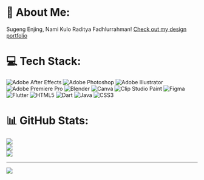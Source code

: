 # 💫 About Me:
Sugeng Enjing, Nami Kulo Raditya Fadhlurrahman!
<a href="https://drive.google.com/file/d/1-f91H77uKw1X9dtMeECYP5V3-nZhu3Zh/view?usp=sharing" target="_blank">
            Check out my design portfolio
        </a>
<br>

# 💻 Tech Stack:
![Adobe After Effects](https://img.shields.io/badge/Adobe%20After%20Effects-9999FF.svg?style=for-the-badge&logo=Adobe%20After%20Effects&logoColor=white) ![Adobe Photoshop](https://img.shields.io/badge/adobe%20photoshop-%2331A8FF.svg?style=for-the-badge&logo=adobe%20photoshop&logoColor=white) ![Adobe Illustrator](https://img.shields.io/badge/adobe%20illustrator-%23FF9A00.svg?style=for-the-badge&logo=adobe%20illustrator&logoColor=white) ![Adobe Premiere Pro](https://img.shields.io/badge/Adobe%20Premiere%20Pro-9999FF.svg?style=for-the-badge&logo=Adobe%20Premiere%20Pro&logoColor=white) ![Blender](https://img.shields.io/badge/blender-%23F5792A.svg?style=for-the-badge&logo=blender&logoColor=white) ![Canva](https://img.shields.io/badge/Canva-%2300C4CC.svg?style=for-the-badge&logo=Canva&logoColor=white) ![Clip Studio Paint](https://img.shields.io/badge/ClipStudioPaint-%23CFD3D3.svg?style=for-the-badge&logo=ClipStudioPaint&logoColor=white) ![Figma](https://img.shields.io/badge/figma-%23F24E1E.svg?style=for-the-badge&logo=figma&logoColor=white) ![Flutter](https://img.shields.io/badge/Flutter-%2302569B.svg?style=for-the-badge&logo=Flutter&logoColor=white) ![HTML5](https://img.shields.io/badge/html5-%23E34F26.svg?style=for-the-badge&logo=html5&logoColor=white) ![Dart](https://img.shields.io/badge/dart-%230175C2.svg?style=for-the-badge&logo=dart&logoColor=white) ![Java](https://img.shields.io/badge/java-%23ED8B00.svg?style=for-the-badge&logo=openjdk&logoColor=white) ![CSS3](https://img.shields.io/badge/css3-%231572B6.svg?style=for-the-badge&logo=css3&logoColor=white)
# 📊 GitHub Stats:
![](https://github-readme-stats.vercel.app/api?username=radityafadh&theme=rose&hide_border=false&include_all_commits=false&count_private=false)<br/>
![](https://nirzak-streak-stats.vercel.app/?user=radityafadh&theme=rose&hide_border=false)<br/>
![](https://github-readme-stats.vercel.app/api/top-langs/?username=radityafadh&theme=rose&hide_border=false&include_all_commits=false&count_private=false&layout=compact)

---
[![](https://visitcount.itsvg.in/api?id=radityafadh&icon=0&color=0)](https://visitcount.itsvg.in)

<!-- Proudly created with GPRM ( https://gprm.itsvg.in ) -->
